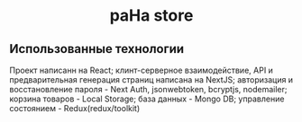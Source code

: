 <h1 align="center">paHa store</h1>

## Использованные технологии
Проект написанн на React; клинт-серверное взаимодействие, API и предварительная генерация страниц написана на NextJS; авторизация и восстановление пароля - Next Auth, jsonwebtoken, bcryptjs, nodemailer; корзина товаров - Local Storage; база данных - Mongo DB; управление состоянием - Redux(redux/toolkit)


